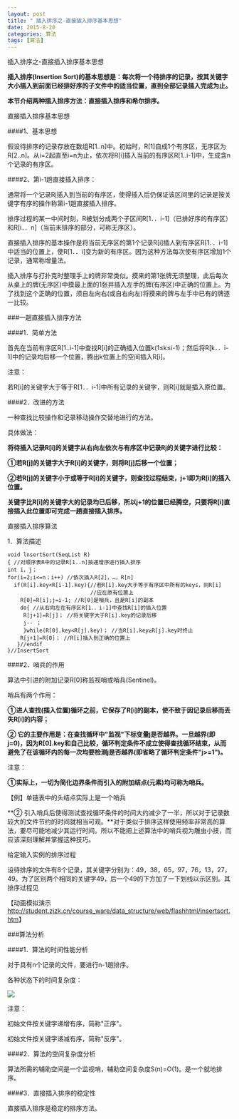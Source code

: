 ```yaml
---
layout: post
title: " 插入排序之-直接插入排序基本思想"
date: 2015-8-20
categories: 算法
tags: [算法]
---
```

插入排序之-直接插入排序基本思想

<!-- more -->

**插入排序(Insertion Sort)的基本思想是：每次将一个待排序的记录，按其关键字大小插入到前面已经排好序的子文件中的适当位置，直到全部记录插入完成为止。**

**本节介绍两种插入排序方法：直接插入排序和希尔排序。**

直接插入排序基本思想

####1、基本思想

假设待排序的记录存放在数组R[1..n]中。初始时，R[1]自成1个有序区，无序区为R[2..n]。从i=2起直至i=n为止，依次将R[i]插入当前的有序区R[1..i-1]中，生成含n个记录的有序区。

####2、第i-1趟直接插入排序：

通常将一个记录R[i](i=2，3，…，n-1)插入到当前的有序区，使得插入后仍保证该区间里的记录是按关键字有序的操作称第i-1趟直接插入排序。

排序过程的某一中间时刻，R被划分成两个子区间R[1．．i-1]（已排好序的有序区）和R[i．．n]（当前未排序的部分，可称无序区）。

直接插入排序的基本操作是将当前无序区的第1个记录R[i]插人到有序区R[1．．i-1]中适当的位置上，使R[1．．i]变为新的有序区。因为这种方法每次使有序区增加1个记录，通常称增量法。

插入排序与打扑克时整理手上的牌非常类似。摸来的第1张牌无须整理，此后每次从桌上的牌(无序区)中摸最上面的1张并插入左手的牌(有序区)中正确的位置上。为了找到这个正确的位置，须自左向右(或自右向左)将摸来的牌与左手中已有的牌逐一比较。

###一趟直接插入排序方法

####1．简单方法

首先在当前有序区R[1..i-1]中查找R[i]的正确插入位置k(1≤k≤i-1)；然后将R[k．．i-1]中的记录均后移一个位置，腾出k位置上的空间插入R[i]。

注意：

若R[i]的关键字大于等于R[1．．i-1]中所有记录的关键字，则R[i]就是插入原位置。

####2．改进的方法

一种查找比较操作和记录移动操作交替地进行的方法。

具体做法：

**将待插入记录R[i]的关键字从右向左依次与有序区中记录R[j](j=i-1，i-2，…，1)的关键字进行比较：**

**①若R[j]的关键字大于R[i]的关键字，则将R[j]后移一个位置；**

**②若R[j]的关键字小于或等于R[i]的关键字，则查找过程结束，j+1即为R[i]的插入位置。**

**关键字比R[i]的关键字大的记录均已后移，所以j+1的位置已经腾空，只要将R[i]直接插入此位置即可完成一趟直接插入排序。**

直接插入排序算法

1．算法描述

    void lnsertSort(SeqList R)
    { //对顺序表R中的记录R[1..n]按递增序进行插入排序
    int i，j；
    for(i=2;i<=n；i++) //依次插入R[2]，…，R[n]
      if(R[i].key<R[i-1].key){//若R[i].key大于等于有序区中所有的keys，则R[i]
                              //应在原有位置上
        R[0]=R[i];j=i-1; //R[0]是哨兵，且是R[i]的副本
        do{ //从右向左在有序区R[1．．i-1]中查找R[i]的插入位置
         R[j+1]=R[j]； //将关键字大于R[i].key的记录后移
         j-- ；
         }while(R[0].key<R[j].key)； //当R[i].key≥R[j].key时终止
        R[j+1]=R[0]； //R[i]插入到正确的位置上
       }//endif
    }//InsertSort


####2．哨兵的作用

算法中引进的附加记录R[0]称监视哨或哨兵(Sentinel)。

哨兵有两个作用：

**①进人查找(插入位置)循环之前，它保存了R[i]的副本，使不致于因记录后移而丢失R[i]的内容；**

**② 它的主要作用是：在查找循环中"监视"下标变量j是否越界。一旦越界(即j=0)，因为R[0].key和自己比较，循环判定条件不成立使得查找循环结束，从而避免了在该循环内的每一次均要检测j是否越界(即省略了循环判定条件"j>=1")。**

注意：

 **①实际上，一切为简化边界条件而引入的附加结点(元素)均可称为哨兵。**

【例】单链表中的头结点实际上是一个哨兵

**② 引入哨兵后使得测试查找循环条件的时间大约减少了一半，所以对于记录数较大的文件节约的时间就相当可观。**对于类似于排序这样使用频率非常高的算法，要尽可能地减少其运行时间。所以不能把上述算法中的哨兵视为雕虫小技，而应该深刻理解并掌握这种技巧。

给定输入实例的排序过程

设待排序的文件有8个记录，其关键字分别为：49，38，65，97，76，13，27，49。为了区别两个相同的关键字49，后一个49的下方加了一下划线以示区别。其排序过程见

【动画模拟演示<http://student.zjzk.cn/course_ware/data_structure/web/flashhtml/insertsort.htm>】

###算法分析


####1．算法的时间性能分析 

对于具有n个记录的文件，要进行n-1趟排序。

各种状态下的时间复杂度：

![](http://img-storage.qiniudn.com/15-8-20/73160717.jpg)

注意：

初始文件按关键字递增有序，简称"正序"。

初始文件按关键字递减有序，简称"反序"。 

####2．算法的空间复杂度分析

算法所需的辅助空间是一个监视哨，辅助空间复杂度S(n)=O(1)。是一个就地排序。

####3．直接插入排序的稳定性

直接插入排序是稳定的排序方法。